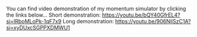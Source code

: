 You can find video demonstration of my momentum simulator by clicking the links below...
Short demonstration: https://youtu.be/bQY40GfrEL4?si=lRboMLoPk-1qF7x9
Long demonstration: https://youtu.be/906NjlSzC1A?si=xyDUxcSGPPXDMWU1
